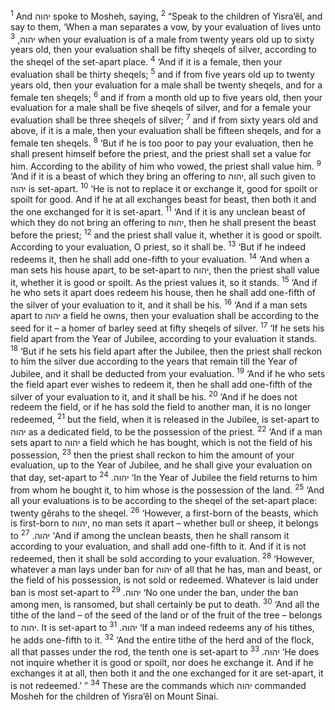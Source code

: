 <sup>1</sup> And יהוה spoke to Mosheh, saying,
<sup>2</sup> “Speak to the children of Yisra’ĕl, and say to them, ‘When a man separates a vow, by your evaluation of lives unto יהוה,
<sup>3</sup> when your evaluation is of a male from twenty years old up to sixty years old, then your evaluation shall be fifty sheqels of silver, according to the sheqel of the set-apart place.
<sup>4</sup> ‘And if it is a female, then your evaluation shall be thirty sheqels;
<sup>5</sup> and if from five years old up to twenty years old, then your evaluation for a male shall be twenty sheqels, and for a female ten sheqels;
<sup>6</sup> and if from a month old up to five years old, then your evaluation for a male shall be five sheqels of silver, and for a female your evaluation shall be three sheqels of silver;
<sup>7</sup> and if from sixty years old and above, if it is a male, then your evaluation shall be fifteen sheqels, and for a female ten sheqels.
<sup>8</sup> ‘But if he is too poor to pay your evaluation, then he shall present himself before the priest, and the priest shall set a value for him. According to the ability of him who vowed, the priest shall value him.
<sup>9</sup> ‘And if it is a beast of which they bring an offering to יהוה, all such given to יהוה is set-apart.
<sup>10</sup> ‘He is not to replace it or exchange it, good for spoilt or spoilt for good. And if he at all exchanges beast for beast, then both it and the one exchanged for it is set-apart.
<sup>11</sup> ‘And if it is any unclean beast of which they do not bring an offering to יהוה, then he shall present the beast before the priest;
<sup>12</sup> and the priest shall value it, whether it is good or spoilt. According to your evaluation, O priest, so it shall be.
<sup>13</sup> ‘But if he indeed redeems it, then he shall add one-fifth to your evaluation.
<sup>14</sup> ‘And when a man sets his house apart, to be set-apart to יהוה, then the priest shall value it, whether it is good or spoilt. As the priest values it, so it stands.
<sup>15</sup> ‘And if he who sets it apart does redeem his house, then he shall add one-fifth of the silver of your evaluation to it, and it shall be his.
<sup>16</sup> ‘And if a man sets apart to יהוה a field he owns, then your evaluation shall be according to the seed for it – a ḥomer of barley seed at fifty sheqels of silver.
<sup>17</sup> ‘If he sets his field apart from the Year of Jubilee, according to your evaluation it stands.
<sup>18</sup> ‘But if he sets his field apart after the Jubilee, then the priest shall reckon to him the silver due according to the years that remain till the Year of Jubilee, and it shall be deducted from your evaluation.
<sup>19</sup> ‘And if he who sets the field apart ever wishes to redeem it, then he shall add one-fifth of the silver of your evaluation to it, and it shall be his.
<sup>20</sup> ‘And if he does not redeem the field, or if he has sold the field to another man, it is no longer redeemed,
<sup>21</sup> but the field, when it is released in the Jubilee, is set-apart to יהוה as a dedicated field, to be the possession of the priest.
<sup>22</sup> ‘And if a man sets apart to יהוה a field which he has bought, which is not the field of his possession,
<sup>23</sup> then the priest shall reckon to him the amount of your evaluation, up to the Year of Jubilee, and he shall give your evaluation on that day, set-apart to יהוה.
<sup>24</sup> ‘In the Year of Jubilee the field returns to him from whom he bought it, to him whose is the possession of the land.
<sup>25</sup> ‘And all your evaluations is to be according to the sheqel of the set-apart place: twenty gĕrahs to the sheqel.
<sup>26</sup> ‘However, a first-born of the beasts, which is first-born to יהוה, no man sets it apart – whether bull or sheep, it belongs to יהוה.
<sup>27</sup> ‘And if among the unclean beasts, then he shall ransom it according to your evaluation, and shall add one-fifth to it. And if it is not redeemed, then it shall be sold according to your evaluation.
<sup>28</sup> ‘However, whatever a man lays under ban for יהוה of all that he has, man and beast, or the field of his possession, is not sold or redeemed. Whatever is laid under ban is most set-apart to יהוה.
<sup>29</sup> ‘No one under the ban, under the ban among men, is ransomed, but shall certainly be put to death.
<sup>30</sup> ‘And all the tithe of the land – of the seed of the land or of the fruit of the tree – belongs to יהוה. It is set-apart to יהוה.
<sup>31</sup> ‘If a man indeed redeems any of his tithes, he adds one-fifth to it.
<sup>32</sup> ‘And the entire tithe of the herd and of the flock, all that passes under the rod, the tenth one is set-apart to יהוה.
<sup>33</sup> ‘He does not inquire whether it is good or spoilt, nor does he exchange it. And if he exchanges it at all, then both it and the one exchanged for it are set-apart, it is not redeemed.’ ”
<sup>34</sup> These are the commands which יהוה commanded Mosheh for the children of Yisra’ĕl on Mount Sinai.

